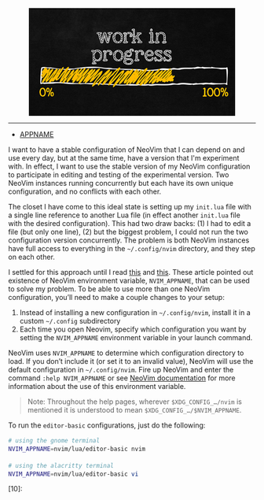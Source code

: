 <!--
Maintainer:   jeffskinnerbox@yahoo.com / www.jeffskinnerbox.me
Version:      0.0.1
-->

<div align="center">
<img src="https://raw.githubusercontent.com/jeffskinnerbox/blog/main/content/images/banners-bkgrds/work-in-progress.jpg" title="These materials require additional work and are not ready for general use." align="center" width=420px height=219px>
</div>

---------------

- [APPNAME](https://neovim.io/doc/user/starting.html#_nvim_appname)

I want to have a stable configuration of NeoVim that I can depend on and use every day,
but at the same time, have a version that I'm experiment with.
In effect, I want to use the stable version of my NeoVim configuration to
participate in editing and testing of the experimental version.
Two NeoVim instances running concurrently but each have its own unique configuration,
and no conflicts with each other.

The closet I have come to this ideal state is setting up my `init.lua` file
with a single line reference to another Lua file
(in effect another `init.lua` file with the desired configuration).
This had two draw backs:
(1) I had to edit a file (but only one line),
(2) but the biggest problem, I could not run the two configuration version concurrently.
The problem is both NeoVim instances have full access to everything in the `~/.config/nvim` directory,
and they step on each other.

I settled for this approach until I read [this][01] and [this][03].
These article pointed out existence of NeoVim environment variable, `NVIM_APPNAME`,
that can be used to solve my problem.
To be able to use more than one NeoVim configuration,
you’ll need to make a couple changes to your setup:

1. Instead of installing a new configuration in `~/.config/nvim`, install it in a custom `~/.config` subdirectory
2. Each time you open Neovim, specify which configuration you want by setting the `NVIM_APPNAME` environment variable in your launch command.

NeoVim uses `NVIM_APPNAME` to determine which configuration directory to load.
If you don’t include it (or set it to an invalid value),
NeoVim will use the default configuration in `~/.config/nvim`.
Fire up NeoVim and enter the command `:help NVIM_APPNAME` or see [NeoVim documentation][02] for more information
about the use of this environment variable.

> Note: Throughout the help pages, wherever `$XDG_CONFIG_…/nvim` is mentioned it
> is understood to mean `$XDG_CONFIG_…/$NVIM_APPNAME`.

To run the `editor-basic` configurations, just do the following:

```bash
# using the gnome terminal
NVIM_APPNAME=nvim/lua/editor-basic nvim

# using the alacritty terminal
NVIM_APPNAME=nvim/lua/editor-basic vi
```

[01]: https://michaeluloth.com/neovim-switch-configs/
[02]: https://neovim.io/doc/user/starting.html#%24NVIM_APPNAME
[03]:https://michaeluloth.com/neovim-switch-configs/
[04]:
[05]:
[06]:
[07]:
[08]:
[09]:
[10]:
